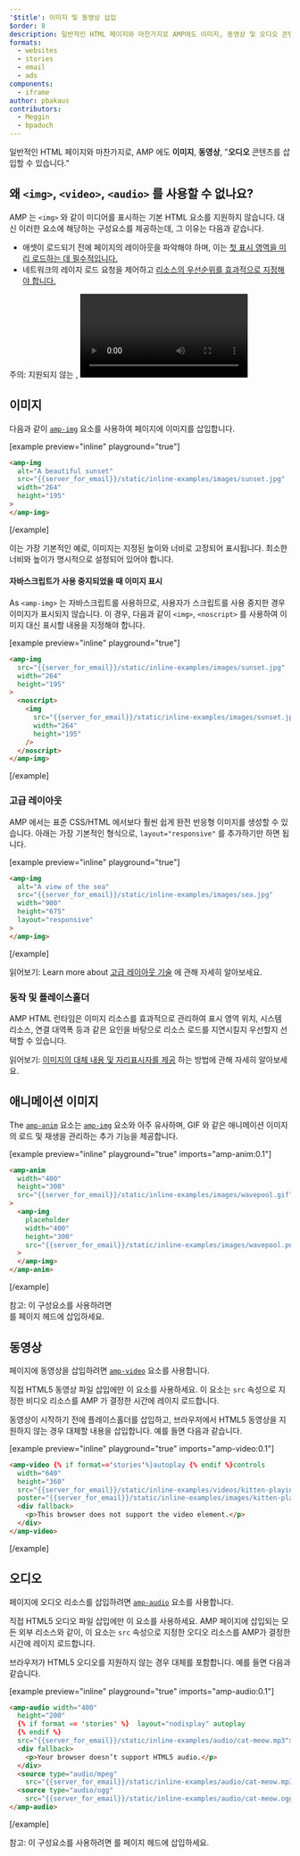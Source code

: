 ```yaml
---
'$title': 이미지 및 동영상 삽입
$order: 8
description: 일반적인 HTML 페이지와 마찬가지로 AMP에도 이미지, 동영상 및 오디오 콘텐츠를 삽입할 수 있습니다. AMP 요소의 차이점과 페이지에 해당 요소를 삽입하는 방법을 알아보세요.
formats:
  - websites
  - stories
  - email
  - ads
components:
  - iframe
author: pbakaus
contributors:
  - Meggin
  - bpaduch
---
```


일반적인 HTML 페이지와 마찬가지로, AMP 에도 **이미지**, **동영상**, "**오디오** 콘텐츠를 삽입할 수 있습니다."

## 왜 `<img>`, `<video>`, `<audio>` 를 사용할 수 없나요?

AMP 는 `<img>` 와 같이 미디어를 표시하는 기본 HTML 요소를 지원하지 않습니다. 대신 이러한 요소에 해당하는 구성요소를 제공하는데, 그 이유는 다음과 같습니다.

- 애셋이 로드되기 전에 페이지의 레이아웃을 파악해야 하며, 이는 [첫 표시 영역을 미리 로드하는 데 필수적입니다.](../../../../about/how-amp-works.html#size-all-resources-statically)
- 네트워크의 레이지 로드 요청을 제어하고 [리소스의 우선순위를 효과적으로 지정해야 합니다.](../../../../about/how-amp-works.html#prioritize-resource-loading)

주의: 지원되지 않는 <img>, <video>, <audio> 도 렌더링이 됩니다. 하지만 AMP 에서 <a href="../../../../documentation/guides-and-tutorials/learn/validation-workflow/validate_amp.md">페이지를 확인하지</a> 못하여 AMP 의 다양한 이점을 누릴 수 없게 됩니다.</audio></video>

## 이미지

다음과 같이 [`amp-img`](../../../../documentation/components/reference/amp-img.md) 요소를 사용하여 페이지에 이미지를 삽입합니다.

[example preview="inline" playground="true"]

```html
<amp-img
  alt="A beautiful sunset"
  src="{{server_for_email}}/static/inline-examples/images/sunset.jpg"
  width="264"
  height="195"
>
</amp-img>
```

[/example]

이는 가장 기본적인 예로, 이미지는 지정된 높이와 너비로 고정되어 표시됩니다. 최소한 너비와 높이가 명시적으로 설정되어 있어야 합니다.

#### 자바스크립트가 사용 중지되었을 때 이미지 표시

As `<amp-img>` 는 자바스크립트를 사용하므로, 사용자가 스크립트를 사용 중지한 경우 이미지가 표시되지 않습니다. 이 경우, 다음과 같이 `<img>`, `<noscript>` 를 사용하여 이미지 대신 표시할 내용을 지정해야 합니다.

[example preview="inline" playground="true"]

```html
<amp-img
  src="{{server_for_email}}/static/inline-examples/images/sunset.jpg"
  width="264"
  height="195"
>
  <noscript>
    <img
      src="{{server_for_email}}/static/inline-examples/images/sunset.jpg"
      width="264"
      height="195"
    />
  </noscript>
</amp-img>
```

[/example]

### 고급 레이아웃

AMP 에서는 표준 CSS/HTML 에서보다 훨씬 쉽게 완전 반응형 이미지를 생성할 수 있습니다. 아래는 가장 기본적인 형식으로, `layout="responsive"` 를 추가하기만 하면 됩니다.

[example preview="inline" playground="true"]

```html
<amp-img
  alt="A view of the sea"
  src="{{server_for_email}}/static/inline-examples/images/sea.jpg"
  width="900"
  height="675"
  layout="responsive"
>
</amp-img>
```

[/example]

읽어보기: Learn more about [고급 레이아웃 기술](../../../../documentation/guides-and-tutorials/develop/style_and_layout/control_layout.md) 에 관해 자세히 알아보세요.

### 동작 및 플레이스홀더

AMP HTML 런타임은 이미지 리소스를 효과적으로 관리하여 표시 영역 위치, 시스템 리소스, 연결 대역폭 등과 같은 요인을 바탕으로 리소스 로드를 지연시킬지 우선할지 선택할 수 있습니다.

읽어보기: [이미지의 대체 내용 및 자리표시자를 제공](../../../../documentation/guides-and-tutorials/develop/style_and_layout/placeholders.md) 하는 방법에 관해 자세히 알아보세요.

## 애니메이션 이미지

The [`amp-anim`](../../../../documentation/components/reference/amp-anim.md) 요소는 [`amp-img`](../../../../documentation/components/reference/amp-img.md) 요소와 아주 유사하며, GIF 와 같은 애니메이션 이미지의 로드 및 재생을 관리하는 추가 기능을 제공합니다.

[example preview="inline" playground="true" imports="amp-anim:0.1"]

```html
<amp-anim
  width="400"
  height="300"
  src="{{server_for_email}}/static/inline-examples/images/wavepool.gif"
>
  <amp-img
    placeholder
    width="400"
    height="300"
    src="{{server_for_email}}/static/inline-examples/images/wavepool.png"
  >
  </amp-img>
</amp-anim>
```

[/example]

참고: 이 구성요소를 사용하려면<code> <script async custom-element="amp-anim" src="https://cdn.ampproject.org/v0/amp-anim-0.1.js"></script></code> 를 페이지 헤드에 삽입하세요.

## 동영상

페이지에 동영상을 삽입하려면 [`amp-video`](../../../../documentation/components/reference/amp-video.md) 요소를 사용합니다.

직접 HTML5 동영상 파일 삽입에만 이 요소를 사용하세요. 이 요소는 `src` 속성으로 지정한 비디오 리소스를 AMP 가 결정한 시간에 레이지 로드합니다.

동영상이 시작하기 전에 플레이스홀더를 삽입하고, 브라우저에서 HTML5 동영상을 지원하지 않는 경우 대체할 내용을 삽입합니다. 예를 들면 다음과 같습니다.

[example preview="inline" playground="true" imports="amp-video:0.1"]

```html
<amp-video {% if format=='stories'%}autoplay {% endif %}controls
  width="640"
  height="360"
  src="{{server_for_email}}/static/inline-examples/videos/kitten-playing.mp4"
  poster="{{server_for_email}}/static/inline-examples/images/kitten-playing.png">
  <div fallback>
    <p>This browser does not support the video element.</p>
  </div>
</amp-video>
```

[/example]

## 오디오

페이지에 오디오 리소스를 삽입하려면 [`amp-audio`](../../../../documentation/components/reference/amp-audio.md) 요소를 사용합니다.

직접 HTML5 오디오 파일 삽입에만 이 요소를 사용하세요. AMP 페이지에 삽입되는 모든 외부 리소스와 같이, 이 요소는 `src` 속성으로 지정한 오디오 리소스를 AMP가 결정한 시간에 레이지 로드합니다.

브라우저가 HTML5 오디오를 지원하지 않는 경우 대체를 포함합니다. 예를 들면 다음과 같습니다.

[example preview="inline" playground="true" imports="amp-audio:0.1"]

```html
<amp-audio width="400"
  height="200"
  {% if format == 'stories' %}  layout="nodisplay" autoplay
  {% endif %}
  src="{{server_for_email}}/static/inline-examples/audio/cat-meow.mp3">
  <div fallback>
    <p>Your browser doesn’t support HTML5 audio.</p>
  </div>
  <source type="audio/mpeg"
    src="{{server_for_email}}/static/inline-examples/audio/cat-meow.mp3">
  <source type="audio/ogg"
    src="{{server_for_email}}/static/inline-examples/audio/cat-meow.ogg">
</amp-audio>
```

[/example]

참고: 이 구성요소를 사용하려면 <code><script async custom-element="amp-audio" src="https://cdn.ampproject.org/v0/amp-audio-0.1.js"></script></code> 를 페이지 헤드에 삽입하세요.
